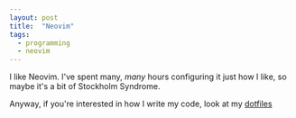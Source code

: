 ```yaml
---
layout: post
title:  "Neovim"
tags: 
  - programming 
  - neovim 
---
```

I like Neovim. I've spent many, _many_ hours configuring it just how I like, so maybe it's a bit of 
Stockholm Syndrome.

Anyway, if you're interested in how I write my code, look at my [dotfiles](https://github.com/weakphish/dotfiles)
